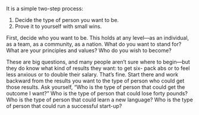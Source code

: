 It is a simple two-step process:

1. Decide the type of person you want to be.
2. Prove it to yourself with small wins.

First, decide who you want to be. This holds at any level—as an
individual, as a team, as a community, as a nation. What do you want
to stand for? What are your principles and values? Who do you wish to
become?

These are big questions, and many people aren’t sure where to
begin—but they do know what kind of results they want: to get six-
pack abs or to feel less anxious or to double their salary. That’s fine.
Start there and work backward from the results you want to the type of
person who could get those results. Ask yourself, “Who is the type of
person that could get the outcome I want?” Who is the type of person
that could lose forty pounds? Who is the type of person that could
learn a new language? Who is the type of person that could run a
successful start-up?